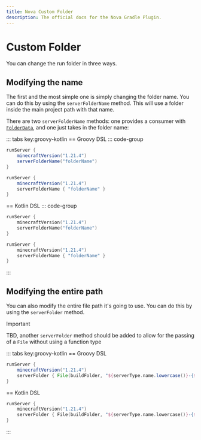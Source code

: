 ```yaml
---
title: Nova Custom Folder
description: The official docs for the Nova Gradle Plugin.
---
```


# Custom Folder

You can change the run folder in three ways.

## Modifying the name

The first and the most simple one is simply changing the folder name. You can do this by using the `serverFolderName` method. This will use a folder inside the main project path with that name.

There are two `serverFolderName` methods: one provides a consumer with [`FolderData`](https://github.com/UndefinedCreations/Nova/blob/5ca5564a064c0256e5d328b0c59e957e5cff87c8/plugin/nova/src/main/kotlin/com/undefinedcreations/nova/AbstractServer.kt#L141), and one just takes in the folder name:

::: tabs key:groovy-kotlin
== Groovy DSL
::: code-group
``` Groovy [Parameter]
runServer {
    minecraftVersion("1.21.4")
    serverFolderName("folderName")
}
```
``` Groovy [Consumer]
runServer {
    minecraftVersion("1.21.4")
    serverFolderName { "folderName" }
}
```
== Kotlin DSL
::: code-group
``` Kotlin [Parameter]
runServer {
    minecraftVersion("1.21.4")
    serverFolderName("folderName")
}
```
``` Kotlin [Consumer]
runServer {
    minecraftVersion("1.21.4")
    serverFolderName { "folderName" }
}
```
:::

## Modifying the entire path

You can also modify the entire file path it's going to use. You can do this by using the `serverFolder` method. 

> [!IMPORTANT]
> TBD, another `serverFolder` method should be added to allow for the passing of a `File` without using a function type

::: tabs key:groovy-kotlin
== Groovy DSL
``` Groovy [Parameter]
runServer {
    minecraftVersion("1.21.4")
    serverFolder { File(buildFolder, "${serverType.name.lowercase()}-{${minecraftVersion}}") }
}
```
== Kotlin DSL
``` Kotlin
runServer {
    minecraftVersion("1.21.4")
    serverFolder { File(buildFolder, "${serverType.name.lowercase()}-{${minecraftVersion}}") }
}
```
:::